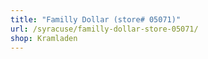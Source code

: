 ```yaml
---
title: "Familly Dollar (store# 05071)"
url: /syracuse/familly-dollar-store-05071/
shop: Kramladen
---
```

